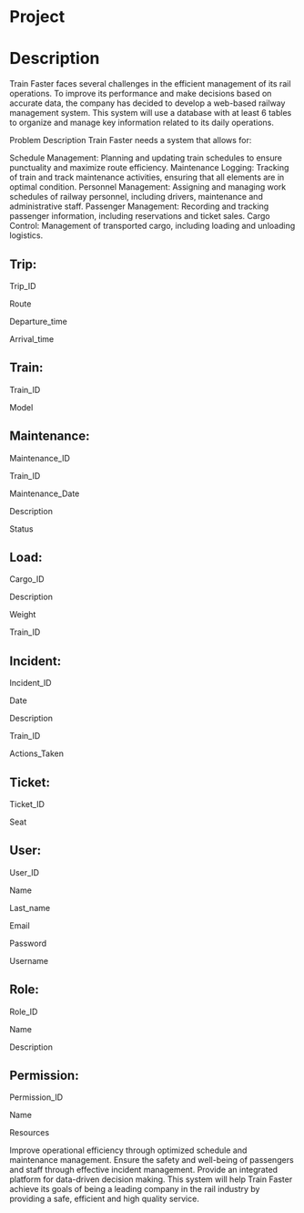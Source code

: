 # Project
# Description
Train Faster faces several challenges in the efficient management of its rail operations. To improve its performance and make decisions based on accurate data, the company has decided to develop a web-based railway management system. This system will use a database with at least 6 tables to organize and manage key information related to its daily operations.

Problem Description
Train Faster needs a system that allows for:

Schedule Management: Planning and updating train schedules to ensure punctuality and maximize route efficiency.
Maintenance Logging: Tracking of train and track maintenance activities, ensuring that all elements are in optimal condition.
Personnel Management: Assigning and managing work schedules of railway personnel, including drivers, maintenance and administrative staff.
Passenger Management: Recording and tracking passenger information, including reservations and ticket sales.
Cargo Control: Management of transported cargo, including loading and unloading logistics.


## Trip:

Trip_ID

Route

Departure_time

Arrival_time

## Train:

Train_ID 

Model

## Maintenance:


Maintenance_ID


Train_ID


Maintenance_Date


Description


Status

## Load:

Cargo_ID


Description


Weight


Train_ID


## Incident:


Incident_ID


Date


Description


Train_ID


Actions_Taken

## Ticket:

Ticket_ID

Seat

## User:

User_ID

Name

Last_name

Email

Password

Username

## Role:

Role_ID

Name

Description

## Permission:

Permission_ID

Name

Resources



Improve operational efficiency through optimized schedule and maintenance management.
Ensure the safety and well-being of passengers and staff through effective incident management.
Provide an integrated platform for data-driven decision making.
This system will help Train Faster achieve its goals of being a leading company in the rail industry by providing a safe, efficient and high quality service.
